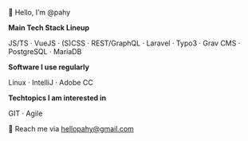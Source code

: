👋 Hello, I’m @pahy

**Main Tech Stack Lineup**

JS/TS · VueJS · (S)CSS · REST/GraphQL · Laravel · Typo3 · Grav CMS · PostgreSQL · MariaDB


**Software I use regularly**

Linux · IntelliJ · Adobe CC


**Techtopics I am interested in**

GIT · Agile

📨 Reach me via hellopahy@gmail.com

<!-- 
- 👀 I’m interested in 
- 🌱 I’m currently learning 
- 💞️ I’m looking to collaborate on ...
- 
-->
<!---
pahy/pahy is a ✨ special ✨ repository because its `README.md` (this file) appears on your GitHub profile.
You can click the Preview link to take a look at your changes.
--->
